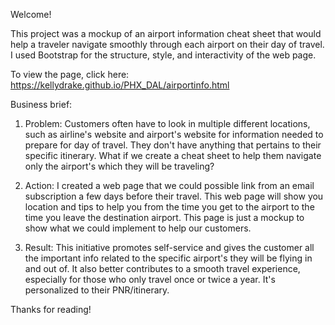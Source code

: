 Welcome!

This project was a mockup of an airport information cheat sheet that would help a traveler navigate smoothly through each airport on their day of travel.
I used Bootstrap for the structure, style, and interactivity of the web page.  

To view the page, click here: https://kellydrake.github.io/PHX_DAL/airportinfo.html

Business brief:
1. Problem: Customers often have to look in multiple different locations, such as airline's website and airport's website for information needed to prepare for day of travel. They don't have anything that pertains to their specific itinerary. What if we create a cheat sheet to help them navigate only the airport's which they will be traveling?


2. Action: I created a web page that we could possible link from an email subscription a few days before their travel. This web page will show you location and tips to help you from the time you get to the airport to the time you leave the destination airport. This page is just a mockup to show what we could implement to help our customers.


3. Result: This initiative promotes self-service and gives the customer all the important info related to the specific airport's they will be flying in and out of. It also better contributes to a smooth travel experience, especially for those who only travel once or twice a year. It's personalized to their PNR/itinerary.


Thanks for reading! 
